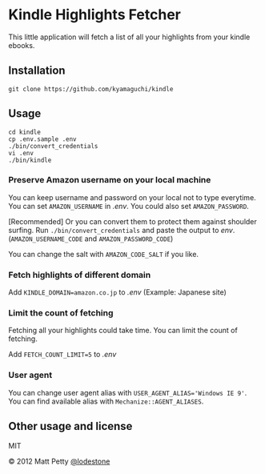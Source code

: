 # Kindle Highlights Fetcher

This little application will fetch a list of all your highlights from your kindle ebooks.

## Installation

    git clone https://github.com/kyamaguchi/kindle

## Usage

    cd kindle
    cp .env.sample .env
    ./bin/convert_credentials
    vi .env
    ./bin/kindle

### Preserve Amazon username on your local machine

You can keep username and password on your local not to type everytime.
You can set `AMAZON_USERNAME` in _.env_.
You could also set `AMAZON_PASSWORD`.

[Recommended] Or you can convert them to protect them against shoulder surfing.
Run `./bin/convert_credentials` and paste the output to _env_.
(`AMAZON_USERNAME_CODE` and `AMAZON_PASSWORD_CODE`)

You can change the salt with `AMAZON_CODE_SALT` if you like.

### Fetch highlights of different domain

Add `KINDLE_DOMAIN=amazon.co.jp` to _.env_ (Example: Japanese site)

### Limit the count of fetching

Fetching all your highlights could take time. You can limit the count of fetching.

Add `FETCH_COUNT_LIMIT=5` to _.env_

### User agent

You can change user agent alias with `USER_AGENT_ALIAS='Windows IE 9'`.
You can find available alias with `Mechanize::AGENT_ALIASES`.

## Other usage and license

MIT

© 2012 Matt Petty
[@lodestone](http://about.me/lodestone)
